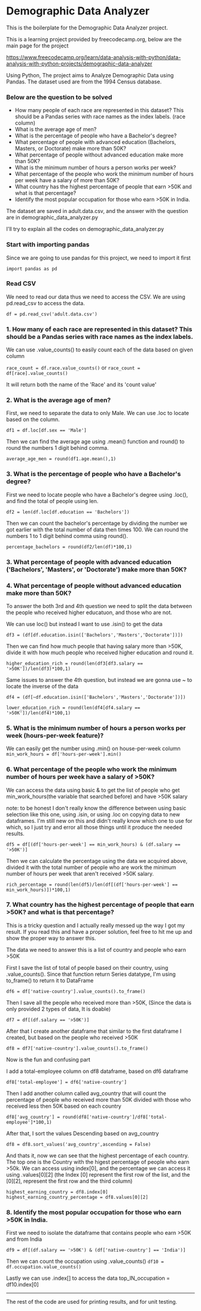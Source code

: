 # Demographic Data Analyzer

This is the boilerplate for the Demographic Data Analyzer project. 

This is a learning project provided by freecodecamp.org, below are the main page for the project

https://www.freecodecamp.org/learn/data-analysis-with-python/data-analysis-with-python-projects/demographic-data-analyzer


Using Python, The project aims to Analyze Demographic Data using Pandas. The dataset used are from the 1994 Census database.

### Below are the question to be solved

- How many people of each race are represented in this dataset? This should be a Pandas series with race names as the index labels. (race column)
- What is the average age of men?
- What is the percentage of people who have a Bachelor's degree?
- What percentage of people with advanced education (Bachelors, Masters, or Doctorate) make more than 50K?
- What percentage of people without advanced education make more than 50K?
- What is the minimum number of hours a person works per week?
- What percentage of the people who work the minimum number of hours per week have a salary of more than 50K?
- What country has the highest percentage of people that earn >50K and what is that percentage?
- Identify the most popular occupation for those who earn >50K in India.

The dataset are saved in adult.data.csv, and the answer with the question are in demographic_data_analyzer.py

I'll try to explain all the codes on demographic_data_analyzer.py

### Start with importing pandas

Since we are going to use pandas for this project, we need to import it first

`import pandas as pd`

### Read CSV

We need to read our data thus we need to access the CSV. We are using pd.read_csv to access the data.

`df = pd.read_csv('adult.data.csv')`

### 1. How many of each race are represented in this dataset? This should be a Pandas series with race names as the index labels.

We can use .value_counts() to easily count each of the data based on given column
    
`race_count = df.race.value_counts()` or `race_count = df[race].value_counts()`

It will return both the name of the 'Race' and its 'count value'

### 2.  What is the average age of men?

First, we need to separate the data to only Male. We can use .loc to locate based on the column.

`df1 = df.loc[df.sex == 'Male']`

Then we can find the average age using .mean() function and round() to round the numbers 1 digit behind comma.
    
`average_age_men = round(df1.age.mean(),1)`

### 3. What is the percentage of people who have a Bachelor's degree?
    
First we need to locate people who have a Bachelor's degree using .loc(), and find the total of people using len.

`df2 = len(df.loc[df.education == 'Bachelors'])`

Then we can count the bachelor's percentage by dividing the number we got earlier with the total number of data then times 100. We can round the numbers 1 to 1 digit behind comma using round().
    
`percentage_bachelors = round(df2/len(df)*100,1)`


### 3. What percentage of people with advanced education ('Bachelors', 'Masters', or 'Doctorate') make more than 50K?
### 4. What percentage of people without advanced education make more than 50K?

To answer the both 3rd and 4th question we need to split the data between the people who received higher educatuon, and those who are not.

We can use loc() but instead I want to use .isin() to get the data
    
`df3 = (df[df.education.isin(['Bachelors','Masters','Doctorate'])])`

Then we can find how much people that having salary more than >50K, divide it with how much people who received higher education and round it.
    
`higher_education_rich = round(len(df3[df3.salary == '>50K'])/len(df3)*100,1)`
    
Same issues to answer the 4th question, but instead we are gonna use ~ to locate the inverse of the data
    
`df4 = (df[~df.education.isin(['Bachelors','Masters','Doctorate'])])`

`lower_education_rich = round(len(df4[df4.salary == '>50K'])/len(df4)*100,1)`

### 5. What is the minimum number of hours a person works per week (hours-per-week feature)?

We can easily get the number using .min() on house-per-week column
`min_work_hours = df['hours-per-week'].min()`

### 6. What percentage of the people who work the minimum number of hours per week have a salary of >50K?
    
We can access the data using basic & to get the list of people who get min_work_hours(the variable that searched before) and have >50K salary

note: to be honest I don't really know the difference between using basic selection like this one, using .isin, or using .loc on copying data to new dataframes. I'm still new on this and didn't really know which one to use for which, so I just try and error all those things until it produce the needed results. 

    df5 = df[(df['hours-per-week'] == min_work_hours) & (df.salary == '>50K')] 

Then we can calculate the percentage using the data we acquired above, divided it with the total number of people who are work the minimum number of hours per week that aren't received >50K salary.

    rich_percentage = round(len(df5)/len(df[(df['hours-per-week'] == min_work_hours)])*100,1)


### 7. What country has the highest percentage of people that earn >50K? and what is that percentage?

This is a tricky question and I actually really messed up the way I got my result. If you read this and have a proper solution, feel free to hit me up and show the proper way to answer this.

The data we need to answer this is a list of country and people who earn >50K

First I save the list of total of people based on their country, using .value_counts(). Since that function return Series datatype, I'm using to_frame() to return it to DataFrame

`df6 = df['native-country'].value_counts().to_frame()`

Then I save all the people who received more than >50K, (Since the data is only provided 2 types of data, It is doable)

`df7 = df[(df.salary == '>50K')]`

After that I create another dataframe that similar to the first dataframe I created, but based on the people who received >50K

`df8 = df7['native-country'].value_counts().to_frame()`


Now is the fun and confusing part

I add a total-employee column on df8 dataframe, based on df6 dataframe

`df8['total-employee'] = df6['native-country']`

Then I add another column called avg_country that will count the percentage of people who received more than 50K divided with those who received less then 50K based on each country
    
`df8['avg_country'] = round(df8['native-country']/df8['total-employee']*100,1)`

After that, I sort the values Descending based on avg_country
    
`df8 = df8.sort_values('avg_country',ascending = False)`

And thats it, now we can see that the highest percentage of each country. The top one is the Country with the higest percentage of people who earn >50k. We can access using index[0], and the percentage we can access it using .values[0][2] (the Index [0] represent the first row of the list, and the [0][2], represent the first row and the third column)

`highest_earning_country = df8.index[0]`
`highest_earning_country_percentage = df8.values[0][2]`

### 8. Identify the most popular occupation for those who earn >50K in India.

First we need to isolate the dataframe that contains people who earn >50K and from India
 
`df9 = df[(df.salary == '>50K') & (df['native-country'] == 'India')]`

Then we can count the occupation using .value_counts()
`df10 = df.occupation.value_counts()`

Lastly we can use .index[] to access the data
    top_IN_occupation = df10.index[0] 


-----------------------------------------------------


The rest of the code are used for printing results, and for unit testing.


